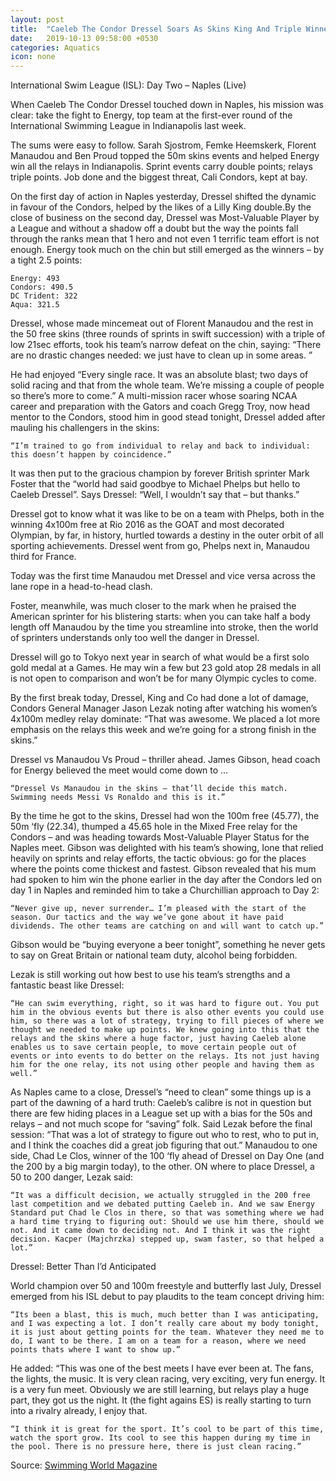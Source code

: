 ```yaml
---
layout: post
title:  "Caeleb The Condor Dressel Soars As Skins King And Triple Winner But Energy Take Tight Match By 2.5 Points"
date:   2019-10-13 09:58:00 +0530
categories: Aquatics
icon: none
---
```


International Swim League (ISL): Day Two – Naples (Live)

When Caeleb The Condor Dressel touched down in Naples, his mission was clear: take the fight to Energy, top team at the first-ever round of the International Swimming League in Indianapolis last week.

The sums were easy to follow. Sarah Sjostrom, Femke Heemskerk, Florent Manaudou and Ben Proud topped the 50m skins events and helped Energy win all the relays in Indianapolis. Sprint events carry double points; relays triple points. Job done and the biggest threat, Cali Condors, kept at bay.

On the first day of action in Naples yesterday, Dressel shifted the dynamic in favour of the Condors, helped by the likes of a Lilly King double.By the close of business on the second day, Dressel was Most-Valuable Player by a League and without a shadow off a doubt but the way the points fall through the ranks mean that 1 hero and not even 1 terrific team effort is not enough. Energy took much on the chin but still emerged as the winners – by a tight 2.5 points:

    Energy: 493
    Condors: 490.5
    DC Trident: 322
    Aqua: 321.5

Dressel, whose made mincemeat out of Florent Manaudou and the rest in the 50 free skins (three rounds of sprints in swift succession) with a triple of low 21sec efforts,  took his team’s narrow defeat on the chin, saying: “There are no drastic changes needed: we just have to clean up in some areas. ”

He had enjoyed “Every single race. It was an absolute blast; two days of solid racing and that from the whole team. We’re missing a couple of people so there’s more to come.” A multi-mission racer whose soaring NCAA career and preparation with the Gators and coach Gregg Troy, now head mentor to the Condors, stood him in good stead tonight, Dressel added after mauling his challengers in the skins:

    “I’m trained to go from individual to relay and back to individual: this doesn’t happen by coincidence.”

It was then put to the gracious champion by forever British sprinter Mark Foster that the “world had said goodbye to Michael Phelps but hello to Caeleb Dressel”. Says Dressel: “Well, I wouldn’t say that – but thanks.”

Dressel got to know what it was like to be on a team with Phelps, both in the winning 4x100m free at Rio 2016 as the GOAT and most decorated Olympian, by far, in history, hurtled towards  a destiny in the outer orbit of all sporting achievements. Dressel went from go, Phelps next in, Manaudou third for France.

Today was the first time Manaudou met Dressel and vice versa across the lane rope in a head-to-head clash.

Foster, meanwhile, was much closer to the mark when he praised the American sprinter for his blistering starts: when you can take half a body length off Manaudou by the time you streamline into stroke, then the world of sprinters understands only too well the danger in Dressel.

Dressel will go to Tokyo next year in search of what would be a first solo gold medal at a Games. He may win a few but 23 gold atop 28 medals in all is not open to comparison and won’t be for many Olympic cycles to come.

By the first break today, Dressel, King and Co had done a lot of damage, Condors General Manager  Jason Lezak noting after watching his women’s 4x100m medley relay dominate: “That was awesome. We placed a lot more emphasis on the relays this week and we’re going for a strong finish in the skins.”

Dressel vs Manaudou Vs Proud – thriller ahead. James Gibson, head coach for Energy believed the meet would come down to …

    “Dressel Vs Manaudou in the skins – that’ll decide this match. Swimming needs Messi Vs Ronaldo and this is it.”

By the time he got to the skins, Dressel had won the 100m free (45.77), the 50m ‘fly (22.34), thumped a 45.65 hole in the Mixed Free relay for the Condors – and was heading towards Most-Valuable Player Status for the Naples meet.
Gibson was delighted with his team’s showing, Ione that relied heavily on sprints and relay efforts, the tactic obvious: go for the places where the points come thickest and fastest. Gibson revealed that his mum had spoken to him win the phone earlier in the day after the Condors led on day 1 in Naples and reminded him to take a Churchillian approach to Day 2:

    “Never give up, never surrender… I’m pleased with the start of the season. Our tactics and the way we’ve gone about it have paid dividends. The other teams are catching on and will want to catch up.”

Gibson would be “buying everyone a beer tonight”, something he never gets to say on Great Britain or national team duty, alcohol being forbidden.

Lezak is still working out how best to use his team’s strengths and a fantastic beast like Dressel:

    “He can swim everything, right, so it was hard to figure out. You put him in the obvious events but there is also other events you could use him, so there was a lot of strategy, trying to fill pieces of where we thought we needed to make up points. We knew going into this that the relays and the skins where a huge factor, just having Caeleb alone enables us to save certain people, to move certain people out of events or into events to do better on the relays. Its not just having him for the one relay, its not using other people and having them as well.”
As Naples came to a close, Dressel’s “need to clean” some things up is a part of the dawning of a hard truth: Caeleb’s calibre is not in question but there are few hiding places in a League set up with a bias for the 50s and relays – and not much scope for “saving” folk.
Said Lezak before the final session: “That was a lot of strategy to figure out who to rest, who to put in, and I think the coaches did a great job figuring that out.”
Manaudou to one side, Chad Le Clos, winner of the 100 ‘fly ahead of Dressel on Day One (and the 200 by a big margin today), to the other. ON where to place Dressel, a 50 to 200 danger, Lezak said:

    “It was a difficult decision, we actually struggled in the 200 free last competition and we debated putting Caeleb in. And we saw Energy Standard put Chad le Clos in there, so that was something where we had a hard time trying to figuring out: Should we use him there, should we not. And it came down to deciding not. And I think it was the right decision. Kacper (Majchrzka) stepped up, swam faster, so that helped a lot.”

Dressel: Better Than I’d Anticipated

World champion over 50 and 100m freestyle and butterfly last July, Dressel emerged from his ISL debut to pay plaudits to the team concept driving him:

    “Its been a blast, this is much, much better than I was anticipating, and I was expecting a lot. I don’t really care about my body tonight, it is just about getting points for the team. Whatever they need me to do, I want to be there. I am on a team for a reason, where we need points thats where I want to show up.”

He added: “This was one of the best meets I have ever been at. The fans, the lights, the music. It is very clean racing, very exciting, very fun energy. It is a very fun meet. Obviously we are still learning, but relays play a huge part, they got us the night. It (the fight agains ES) is really starting to turn into a rivalry already, I enjoy that.

    “I think it is great for the sport. It’s cool to be part of this time, watch the sport grow. Its cool to see this happen during my time in the pool. There is no pressure here, there is just clean racing.”

Source: [Swimming World Magazine](https://www.swimmingworldmagazine.com/news/caeleb-the-condor-dressel-soars-as-skins-king-and-triple-winner-but-energy-take-tight-match-by-2-5-points)
